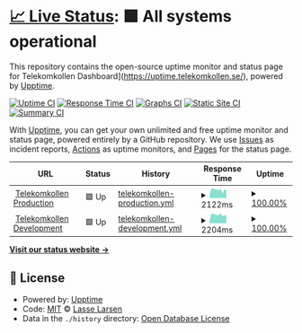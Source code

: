 # [📈 Live Status](https://uptime.telekomkollen.se/): <!--live status--> **🟩 All systems operational**

This repository contains the open-source uptime monitor and status page for Telekomkollen Dashboard](https://uptime.telekomkollen.se/), powered by [Upptime](https://github.com/upptime/upptime).

[![Uptime CI](https://github.com/iamlasse/telekomupptime/workflows/Uptime%20CI/badge.svg)](https://github.com/iamlasse/telekomupptime/actions?query=workflow%3A%22Uptime+CI%22)
[![Response Time CI](https://github.com/iamlasse/telekomupptime/workflows/Response%20Time%20CI/badge.svg)](https://github.com/iamlasse/telekomupptime/actions?query=workflow%3A%22Response+Time+CI%22)
[![Graphs CI](https://github.com/iamlasse/telekomupptime/workflows/Graphs%20CI/badge.svg)](https://github.com/iamlasse/telekomupptime/actions?query=workflow%3A%22Graphs+CI%22)
[![Static Site CI](https://github.com/iamlasse/telekomupptime/workflows/Static%20Site%20CI/badge.svg)](https://github.com/iamlasse/telekomupptime/actions?query=workflow%3A%22Static+Site+CI%22)
[![Summary CI](https://github.com/iamlasse/telekomupptime/workflows/Summary%20CI/badge.svg)](https://github.com/iamlasse/telekomupptime/actions?query=workflow%3A%22Summary+CI%22)

With [Upptime](https://upptime.js.org), you can get your own unlimited and free uptime monitor and status page, powered entirely by a GitHub repository. We use [Issues](https://github.com/iamlasse/telekomupptime/issues) as incident reports, [Actions](https://github.com/iamlasse/telekomupptime/actions) as uptime monitors, and [Pages](https://iamlasse.github.io/telekomupptime) for the status page.

<!--start: status pages-->
<!-- This summary is generated by Upptime (https://github.com/upptime/upptime) -->
<!-- Do not edit this manually, your changes will be overwritten -->
<!-- prettier-ignore -->
| URL | Status | History | Response Time | Uptime |
| --- | ------ | ------- | ------------- | ------ |
| <img alt="" src="https://favicons.githubusercontent.com/app.telekomkollen.se" height="13"> [Telekomkollen Production](https://app.telekomkollen.se) | 🟩 Up | [telekomkollen-production.yml](https://github.com/iamlasse/telekomupptime/commits/HEAD/history/telekomkollen-production.yml) | <details><summary><img alt="Response time graph" src="./graphs/telekomkollen-production/response-time-week.png" height="20"> 2122ms</summary><br><a href="https://iamlasse.github.io/telekomupptime/history/telekomkollen-production"><img alt="Response time 2352" src="https://img.shields.io/endpoint?url=https%3A%2F%2Fraw.githubusercontent.com%2Fiamlasse%2Ftelekomupptime%2FHEAD%2Fapi%2Ftelekomkollen-production%2Fresponse-time.json"></a><br><a href="https://iamlasse.github.io/telekomupptime/history/telekomkollen-production"><img alt="24-hour response time 2006" src="https://img.shields.io/endpoint?url=https%3A%2F%2Fraw.githubusercontent.com%2Fiamlasse%2Ftelekomupptime%2FHEAD%2Fapi%2Ftelekomkollen-production%2Fresponse-time-day.json"></a><br><a href="https://iamlasse.github.io/telekomupptime/history/telekomkollen-production"><img alt="7-day response time 2122" src="https://img.shields.io/endpoint?url=https%3A%2F%2Fraw.githubusercontent.com%2Fiamlasse%2Ftelekomupptime%2FHEAD%2Fapi%2Ftelekomkollen-production%2Fresponse-time-week.json"></a><br><a href="https://iamlasse.github.io/telekomupptime/history/telekomkollen-production"><img alt="30-day response time 2352" src="https://img.shields.io/endpoint?url=https%3A%2F%2Fraw.githubusercontent.com%2Fiamlasse%2Ftelekomupptime%2FHEAD%2Fapi%2Ftelekomkollen-production%2Fresponse-time-month.json"></a><br><a href="https://iamlasse.github.io/telekomupptime/history/telekomkollen-production"><img alt="1-year response time 2352" src="https://img.shields.io/endpoint?url=https%3A%2F%2Fraw.githubusercontent.com%2Fiamlasse%2Ftelekomupptime%2FHEAD%2Fapi%2Ftelekomkollen-production%2Fresponse-time-year.json"></a></details> | <details><summary><a href="https://iamlasse.github.io/telekomupptime/history/telekomkollen-production">100.00%</a></summary><a href="https://iamlasse.github.io/telekomupptime/history/telekomkollen-production"><img alt="All-time uptime 100.00%" src="https://img.shields.io/endpoint?url=https%3A%2F%2Fraw.githubusercontent.com%2Fiamlasse%2Ftelekomupptime%2FHEAD%2Fapi%2Ftelekomkollen-production%2Fuptime.json"></a><br><a href="https://iamlasse.github.io/telekomupptime/history/telekomkollen-production"><img alt="24-hour uptime 100.00%" src="https://img.shields.io/endpoint?url=https%3A%2F%2Fraw.githubusercontent.com%2Fiamlasse%2Ftelekomupptime%2FHEAD%2Fapi%2Ftelekomkollen-production%2Fuptime-day.json"></a><br><a href="https://iamlasse.github.io/telekomupptime/history/telekomkollen-production"><img alt="7-day uptime 100.00%" src="https://img.shields.io/endpoint?url=https%3A%2F%2Fraw.githubusercontent.com%2Fiamlasse%2Ftelekomupptime%2FHEAD%2Fapi%2Ftelekomkollen-production%2Fuptime-week.json"></a><br><a href="https://iamlasse.github.io/telekomupptime/history/telekomkollen-production"><img alt="30-day uptime 100.00%" src="https://img.shields.io/endpoint?url=https%3A%2F%2Fraw.githubusercontent.com%2Fiamlasse%2Ftelekomupptime%2FHEAD%2Fapi%2Ftelekomkollen-production%2Fuptime-month.json"></a><br><a href="https://iamlasse.github.io/telekomupptime/history/telekomkollen-production"><img alt="1-year uptime 100.00%" src="https://img.shields.io/endpoint?url=https%3A%2F%2Fraw.githubusercontent.com%2Fiamlasse%2Ftelekomupptime%2FHEAD%2Fapi%2Ftelekomkollen-production%2Fuptime-year.json"></a></details>
| <img alt="" src="https://favicons.githubusercontent.com/dev.telekomkollen.se" height="13"> [Telekomkollen Development](https://dev.telekomkollen.se) | 🟩 Up | [telekomkollen-development.yml](https://github.com/iamlasse/telekomupptime/commits/HEAD/history/telekomkollen-development.yml) | <details><summary><img alt="Response time graph" src="./graphs/telekomkollen-development/response-time-week.png" height="20"> 2204ms</summary><br><a href="https://iamlasse.github.io/telekomupptime/history/telekomkollen-development"><img alt="Response time 2361" src="https://img.shields.io/endpoint?url=https%3A%2F%2Fraw.githubusercontent.com%2Fiamlasse%2Ftelekomupptime%2FHEAD%2Fapi%2Ftelekomkollen-development%2Fresponse-time.json"></a><br><a href="https://iamlasse.github.io/telekomupptime/history/telekomkollen-development"><img alt="24-hour response time 2098" src="https://img.shields.io/endpoint?url=https%3A%2F%2Fraw.githubusercontent.com%2Fiamlasse%2Ftelekomupptime%2FHEAD%2Fapi%2Ftelekomkollen-development%2Fresponse-time-day.json"></a><br><a href="https://iamlasse.github.io/telekomupptime/history/telekomkollen-development"><img alt="7-day response time 2204" src="https://img.shields.io/endpoint?url=https%3A%2F%2Fraw.githubusercontent.com%2Fiamlasse%2Ftelekomupptime%2FHEAD%2Fapi%2Ftelekomkollen-development%2Fresponse-time-week.json"></a><br><a href="https://iamlasse.github.io/telekomupptime/history/telekomkollen-development"><img alt="30-day response time 2361" src="https://img.shields.io/endpoint?url=https%3A%2F%2Fraw.githubusercontent.com%2Fiamlasse%2Ftelekomupptime%2FHEAD%2Fapi%2Ftelekomkollen-development%2Fresponse-time-month.json"></a><br><a href="https://iamlasse.github.io/telekomupptime/history/telekomkollen-development"><img alt="1-year response time 2361" src="https://img.shields.io/endpoint?url=https%3A%2F%2Fraw.githubusercontent.com%2Fiamlasse%2Ftelekomupptime%2FHEAD%2Fapi%2Ftelekomkollen-development%2Fresponse-time-year.json"></a></details> | <details><summary><a href="https://iamlasse.github.io/telekomupptime/history/telekomkollen-development">100.00%</a></summary><a href="https://iamlasse.github.io/telekomupptime/history/telekomkollen-development"><img alt="All-time uptime 100.00%" src="https://img.shields.io/endpoint?url=https%3A%2F%2Fraw.githubusercontent.com%2Fiamlasse%2Ftelekomupptime%2FHEAD%2Fapi%2Ftelekomkollen-development%2Fuptime.json"></a><br><a href="https://iamlasse.github.io/telekomupptime/history/telekomkollen-development"><img alt="24-hour uptime 100.00%" src="https://img.shields.io/endpoint?url=https%3A%2F%2Fraw.githubusercontent.com%2Fiamlasse%2Ftelekomupptime%2FHEAD%2Fapi%2Ftelekomkollen-development%2Fuptime-day.json"></a><br><a href="https://iamlasse.github.io/telekomupptime/history/telekomkollen-development"><img alt="7-day uptime 100.00%" src="https://img.shields.io/endpoint?url=https%3A%2F%2Fraw.githubusercontent.com%2Fiamlasse%2Ftelekomupptime%2FHEAD%2Fapi%2Ftelekomkollen-development%2Fuptime-week.json"></a><br><a href="https://iamlasse.github.io/telekomupptime/history/telekomkollen-development"><img alt="30-day uptime 100.00%" src="https://img.shields.io/endpoint?url=https%3A%2F%2Fraw.githubusercontent.com%2Fiamlasse%2Ftelekomupptime%2FHEAD%2Fapi%2Ftelekomkollen-development%2Fuptime-month.json"></a><br><a href="https://iamlasse.github.io/telekomupptime/history/telekomkollen-development"><img alt="1-year uptime 100.00%" src="https://img.shields.io/endpoint?url=https%3A%2F%2Fraw.githubusercontent.com%2Fiamlasse%2Ftelekomupptime%2FHEAD%2Fapi%2Ftelekomkollen-development%2Fuptime-year.json"></a></details>

<!--end: status pages-->

[**Visit our status website →**](https://iamlasse.github.io/telekomupptime)

## 📄 License

- Powered by: [Upptime](https://github.com/upptime/upptime)
- Code: [MIT](./LICENSE) © [Lasse Larsen](https://iamlasse.github.io/telekomupptime)
- Data in the `./history` directory: [Open Database License](https://opendatacommons.org/licenses/odbl/1-0/)
